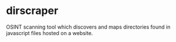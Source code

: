 # dirscraper
OSINT scanning tool which discovers and maps directories found in javascript files hosted on a website.
